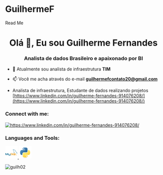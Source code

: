 # GuilhermeF
Read Me
<h1 align="center">Olá 👋, Eu sou Guilherme Fernandes</h1>
<h3 align="center">Analista de dados Brasileiro e apaixonado por BI</h3>

- 🔭 Atualmente sou analista de infraestrutura **TIM**

- 📫 Você me acha através do e-mail **guilhermefcontato20@gmail.com**

- Analista de infraestrutura, Estudante de dados realizando projetos [https://www.linkedin.com/in/guilherme-fernandes-914076208/](https://www.linkedin.com/in/guilherme-fernandes-914076208/)

<h3 align="left">Connect with me:</h3>
<p align="left">
<a href="https://linkedin.com/in/https://www.linkedin.com/in/guilherme-fernandes-914076208/" target="blank"><img align="center" src="https://raw.githubusercontent.com/rahuldkjain/github-profile-readme-generator/master/src/images/icons/Social/linked-in-alt.svg" alt="https://www.linkedin.com/in/guilherme-fernandes-914076208/" height="30" width="40" /></a>
</p>

<h3 align="left">Languages and Tools:</h3>
<p align="left"> <a href="https://www.mysql.com/" target="_blank" rel="noreferrer"> <img src="https://raw.githubusercontent.com/devicons/devicon/master/icons/mysql/mysql-original-wordmark.svg" alt="mysql" width="40" height="40"/> </a> <a href="https://www.python.org" target="_blank" rel="noreferrer"> <img src="https://raw.githubusercontent.com/devicons/devicon/master/icons/python/python-original.svg" alt="python" width="40" height="40"/> </a> </p>

<p><img align="center" src="https://github-readme-stats.vercel.app/api/top-langs?username=guilh02&show_icons=true&locale=en&layout=compact" alt="guilh02" /></p>
